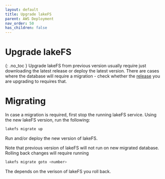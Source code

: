 ```yaml
---
layout: default
title: Upgrade lakeFS
parent: AWS Deployment
nav_order: 50
has_children: false
---
```


# Upgrade lakeFS
{: .no_toc }
Upgrade lakeFS from previous version usually require just downloading the latest release or deploy the latest version.
There are cases where the database will require a migration - check whether the [release](https://github.com/treeverse/lakeFS/releases) you are upgrading to requires that.

# Migrating

In case a migration is required, first stop the running lakeFS service.
Using the new lakeFS version, run the following:

```bash
lakefs migrate up
```

Run and/or deploy the new version of lakeFS.

Note that previous version of lakeFS will not run on new migrated database.
Rolling back changes will require running

```bash
lakefs migrate goto <number>
```

The <number> depends on the verison of lakeFS you roll back.
